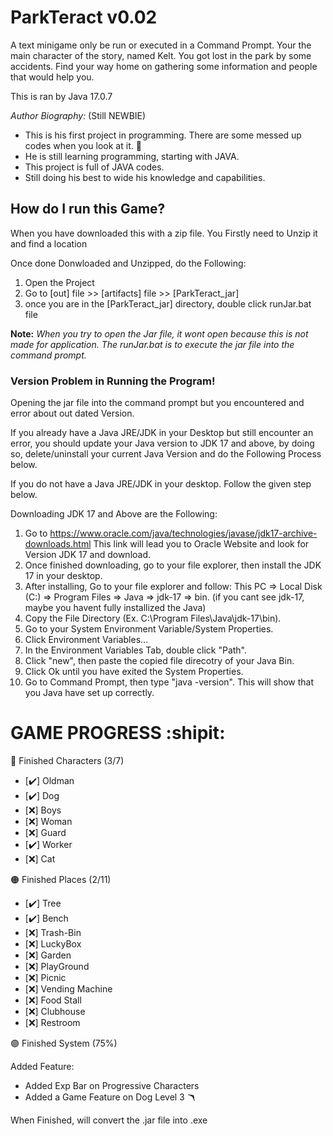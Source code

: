 # ParkTeract v0.02
A text minigame only be run or executed in a Command Prompt. Your the main character of the story, named Kelt.
You got lost in the park by some accidents. Find your way home on gathering 
some information and people that would help you.

This is ran by Java 17.0.7

*Author Biography:* (Still NEWBIE)
  - This is his first project in programming. There are some messed up codes when you look at it. :japanese_goblin:
  - He is still learning programming, starting with JAVA.
  - This project is full of JAVA codes.
  - Still doing his best to wide his knowledge and capabilities. 

## How do I run this Game? 
 When you have downloaded this with a zip file. You Firstly need to Unzip it and find a location
 
Once done Donwloaded and Unzipped, do the Following:
 1. Open the Project
 2. Go to [out] file >> [artifacts] file >> [ParkTeract_jar]
 3. once you are in the [ParkTeract_jar] directory, double click runJar.bat file
 
 **Note:** *When you try to open the Jar file, it wont open because this is not made for application.*
 *The runJar.bat is to execute the jar file into the command prompt.*
 
   ### Version Problem in Running the Program!
   
   Opening the jar file into the command prompt but you encountered and error about out dated Version.
   
   If you already have a Java JRE/JDK in your Desktop but still encounter an error, you should update your Java version to JDK 17 and above, by doing so, delete/uninstall your current Java Version and do the Following Process below.
   
   If you do not have a Java JRE/JDK in your desktop. Follow the given step below.
   
   Downloading JDK 17 and Above are the Following:
   1. Go to https://www.oracle.com/java/technologies/javase/jdk17-archive-downloads.html
      This link will lead you to Oracle Website and look for Version JDK 17 and download.
   2. Once finished downloading, go to your file explorer, then install the JDK 17 in your desktop.
   3. After installing, Go to your file explorer and follow: This PC => Local Disk (C:) => Program Files => Java => jdk-17 => bin. (if you cant see jdk-17, maybe you havent fully installized the Java)
   4. Copy the File Directory (Ex. C:\Program Files\Java\jdk-17\bin). 
   5. Go to your System Environment Variable/System Properties.
   6. Click Environment Variables...
   7. In the Environment Variables Tab, double click "Path".
   8. Click "new", then paste the copied file direcotry of your Java Bin.
   9. Click Ok until you have exited the System Properties.
   10. Go to Command Prompt, then type "java -version". This will show that you Java have set up correctly.
   
   
# GAME PROGRESS :shipit:
:red_circle: Finished Characters (3/7)
  - [:heavy_check_mark:] Oldman 
  - [:heavy_check_mark:] Dog 
  - [:x:] Boys 
  - [:x:] Woman 
  - [:x:] Guard 
  - [:heavy_check_mark:] Worker 
  - [:x:] Cat 

:orange_circle: Finished Places (2/11)
  - [:heavy_check_mark:] Tree 
  - [:heavy_check_mark:] Bench 
  - [:x:] Trash-Bin 
  - [:x:] LuckyBox 
  - [:x:] Garden 
  - [:x:] PlayGround 
  - [:x:] Picnic
  - [:x:] Vending Machine
  - [:x:] Food Stall
  - [:x:] Clubhouse
  - [:x:] Restroom

:purple_circle: Finished System (75%)
  
  Added Feature:
  - Added Exp Bar on Progressive Characters
  - Added a Game Feature on Dog Level 3 :boomerang:

When Finished, will convert the .jar file into .exe

   
   
   

 
